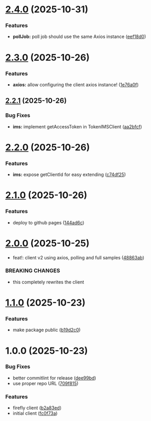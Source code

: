 # [2.4.0](https://github.com/ahmed-musallam/firefly-services-clients/compare/v2.3.0...v2.4.0) (2025-10-31)

### Features

- **pollJob:** poll job should use the same Axios instance ([eef18d0](https://github.com/ahmed-musallam/firefly-services-clients/commit/eef18d0f452009a364d9630d1362908f8fababd4))

# [2.3.0](https://github.com/ahmed-musallam/firefly-services-clients/compare/v2.2.1...v2.3.0) (2025-10-26)

### Features

- **axios:** allow configuring the client axios instance! ([1e76a0f](https://github.com/ahmed-musallam/firefly-services-clients/commit/1e76a0f9b9b55cf5d9f4bd985a596090cad7833b))

## [2.2.1](https://github.com/ahmed-musallam/firefly-services-clients/compare/v2.2.0...v2.2.1) (2025-10-26)

### Bug Fixes

- **ims:** implement getAccessToken in TokenIMSClient ([aa2bfcf](https://github.com/ahmed-musallam/firefly-services-clients/commit/aa2bfcf30719cdb9e21617269bcf6275f5fcb5b1))

# [2.2.0](https://github.com/ahmed-musallam/firefly-services-clients/compare/v2.1.0...v2.2.0) (2025-10-26)

### Features

- **ims:** expose getClientId for easy extending ([c74df25](https://github.com/ahmed-musallam/firefly-services-clients/commit/c74df25123966ffb55cfa389a7ec1fbcb0649ff9))

# [2.1.0](https://github.com/ahmed-musallam/firefly-services-clients/compare/v2.0.0...v2.1.0) (2025-10-26)

### Features

- deploy to github pages ([144ad6c](https://github.com/ahmed-musallam/firefly-services-clients/commit/144ad6c9789293d1e3194214984ecaf3f443261a))

# [2.0.0](https://github.com/ahmed-musallam/firefly-services-clients/compare/v1.1.0...v2.0.0) (2025-10-25)

- feat!: client v2 using axios, polling and full samples ([48863ab](https://github.com/ahmed-musallam/firefly-services-clients/commit/48863abf443dd4b1b5b1d3ee4442ed9551d09c26))

### BREAKING CHANGES

- this completely rewrites the client

# [1.1.0](https://github.com/ahmed-musallam/firefly-services-clients/compare/v1.0.0...v1.1.0) (2025-10-23)

### Features

- make package public ([b19d2c0](https://github.com/ahmed-musallam/firefly-services-clients/commit/b19d2c0bd3ff8d899afd03ef54b15ec36a8d9325))

# 1.0.0 (2025-10-23)

### Bug Fixes

- better commitlint for release ([dee99bd](https://github.com/ahmed-musallam/firefly-services-clients/commit/dee99bdd2bd1e6905b93e8d6e31397e58c3c7f5a))
- use proper repo URL ([709f815](https://github.com/ahmed-musallam/firefly-services-clients/commit/709f815fbf885af00cca4ed0d2fde5c041807094))

### Features

- firefly client ([b2a83ed](https://github.com/ahmed-musallam/firefly-services-clients/commit/b2a83ed115a3d79b90f83544912b0f739c0a469d))
- initial client ([fc0f73a](https://github.com/ahmed-musallam/firefly-services-clients/commit/fc0f73a250578c21227419b87555a15b24ce36c8))
